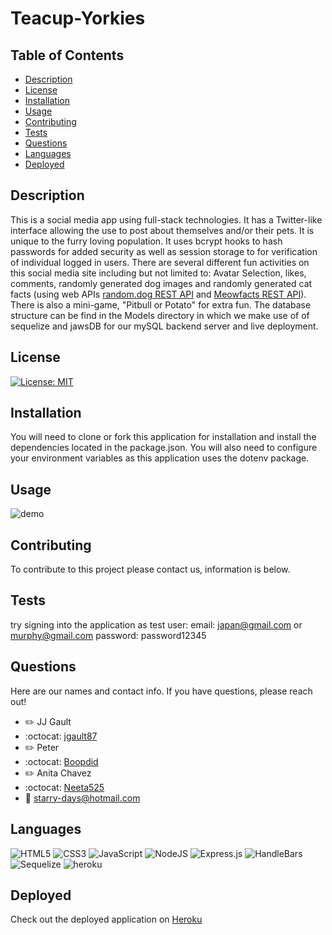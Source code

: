 # Teacup-Yorkies

## Table of Contents
- [Description](#description)
- [License](#license)
- [Installation](#installation)
- [Usage](#usage)
- [Contributing](#contributing)
- [Tests](#test)
- [Questions](#questions)
- [Languages](#languages)
- [Deployed](#deployed)

## Description
This is a social media app using full-stack technologies. It has a Twitter-like interface allowing the use to post about themselves and/or their pets. It is unique to the furry loving population.
It uses bcrypt hooks to hash passwords for added security as well as session storage to for verification of individual logged in users. There are several different fun activities on this social media site including but not limited to: Avatar Selection, likes, comments, randomly generated dog images and randomly generated cat facts (using web APIs [random.dog REST API](https://www.programmableweb.com/api/randomdog-rest-api-v302/) and [Meowfacts REST API](https://github.com/wh-iterabb-it/meowfacts)). There is also a mini-game, "Pitbull or Potato" for extra fun.
The database structure can be find in the Models directory in which we make use of of sequelize and jawsDB for our mySQL backend server and live deployment. 

## License
[![License: MIT](https://img.shields.io/badge/License-MIT-yellow.svg)](https://opensource.org/licenses/MIT)

## Installation
You will need to clone or fork this application for installation and install the dependencies located in the package.json.
You will also need to configure your environment variables as this application uses the dotenv package.

## Usage
![demo](demo.gif)

## Contributing
To contribute to this project please contact us, information is below.

## Tests
try signing into the application as test user:
email: japan@gmail.com or murphy@gmail.com password: password12345

## Questions
Here are our names and contact info. If you have questions, please reach out!
- :pencil2: JJ Gault
- :octocat: [jgault87](https://github.com/jgault87)
- :pencil2: Peter 
- :octocat: [Boopdid](https://github.com/Boopdid)
- :pencil2: Anita Chavez 
- :octocat: [Neeta525](https://github.com/Neeta525)
- :email: starry-days@hotmail.com

## Languages
![HTML5](https://img.shields.io/badge/html5-%23E34F26.svg?style=for-the-badge&logo=html5&logoColor=white)
![CSS3](https://img.shields.io/badge/css3-%231572B6.svg?style=for-the-badge&logo=css3&logoColor=white)
![JavaScript](https://img.shields.io/badge/javascript-%23323330.svg?style=for-the-badge&logo=javascript&logoColor=%23F7DF1E)
![NodeJS](https://img.shields.io/badge/node.js-6DA55F?style=for-the-badge&logo=node.js&logoColor=white)
![Express.js](https://img.shields.io/badge/express.js-%23404d59.svg?style=for-the-badge&logo=express&logoColor=%2361DAFB)
![HandleBars](https://img.shields.io/badge/Handlebars.js-f0772b?style=for-the-badge&logo=handlebarsdotjs&logoColor=black)
![Sequelize](https://img.shields.io/badge/Sequelize-52B0E7?style=for-the-badge&logo=Sequelize&logoColor=white)
![heroku](https://img.shields.io/badge/Heroku-430098?style=for-the-badge&logo=heroku&logoColor=white)

## Deployed
Check out the deployed application on [Heroku](https://howler-forpets.herokuapp.com/about)
